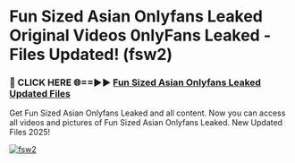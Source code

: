 # Fun Sized Asian Onlyfans Leaked Original Videos 0nlyFans Leaked - Files Updated! (fsw2)

<h3>🔴 CLICK HERE 🌐==►► <a href="https://tinyurl.com/x26r9saj" rel="nofollow">Fun Sized Asian Onlyfans Leaked Updated Files</a></h3>

Get Fun Sized Asian Onlyfans Leaked and all content. Now you can access all videos and pictures of Fun Sized Asian Onlyfans Leaked. New Updated Files 2025!

[![fsw2](https://i.imgur.com/LkgZPqh.gif)](https://tinyurl.com/x26r9saj)
